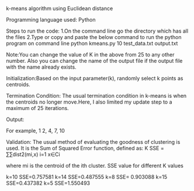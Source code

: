 k-means algorithm using Euclidean distance

Programming language used: Python

Steps to run the code:
1.On the command line go the directory which has all the files 
2.Type or copy and paste the below command to run the python program on command line
       python  kmeans.py 10 test_data.txt output.txt
       
Note:You can change the value of K in the above from 25 to any other number.
Also you can change the name of the output file if the output file with the name already exists.

Initialization:Based on the input parameter(k), randomly select k points as centroids.

Termination Condition:
The usual termination condition in k-means is when the centroids no longer move.Here, I also limited my update step to a maximum of 25 iterations.

Output:

<cluster-id> <List of points ids separated by comma>
For example,
1 2, 4, 7, 10

Validation:
The usual method of evaluating the goodness of clustering is used. It is the Sum of Squared Error function, defined as:
K
SSE = ∑∑dist2(mi,x)
i=1 x∈Ci
      
where mi is the centroid of the ith cluster.
SSE value for different K values

k=10 SSE=0.757581
k=14 SSE=0.487555
k=8  SSE= 0.903088
k=15 SSE=0.437382
k=5 SSE=1.550493  
